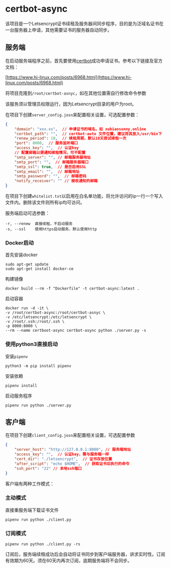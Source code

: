 # certbot-async

该项目是一个Letsencrypt证书续租及服务器间同步程序，目的是为泛域名证书在一台服务器上申请，其他需要证书的服务器自动同步。

## 服务端

在启动服务端程序之前，首先要使用[certbot](https://certbot.eff.org)成功申请证书。参考以下链接及官方文档：

[https://www.hi-linux.com/posts/6968.html](https://www.hi-linux.com/posts/6968.html)

将项目克隆到`/root/certbot-asnyc`，如在其他位置需自行修改命令参数

该服务须以管理员权限运行，因为Letsencrypt目录的用户为root。

在项目下创建`server_config.josn`来配置相关设置，可选配置参数：

```json
{
    "domain": "xxx.xx",  // 申请证书的域名，如 xubiaosunny.online
    "certbot_path": "",  // certbot-auto 文件位置，建议将其放入/usr/bin下
    "renew_period": 10,  // 续租周期，默认10天尝试续租一次
    "port": 8000,  // 服务监听端口
    "access_key": "",  // 认证key
    // 配置邮箱以便通知续租情况，可不配置
    "smtp_server": "", // 邮箱服务器地址
    "smtp_port": "",  // 邮箱服务器端口
    "smtp_ssl": true,  // 是否启用SSL
    "smtp_email": "",  // 邮箱地址
    "smtp_password": "",  // 邮箱密码
    "notify_receiver": "" // 接收通知的邮箱
}
```

在项目下创建`whitelist.txt`以启用在白名单功能，将允许访问的ip一行一个写入文件内。删除该文件则所有ip均可访问。

服务端启动可选参数：

```
-r, --renew  直接续租，不启动服务
-s, --ssl    使用https启动服务，默认使用http
```

### Docker启动

首先安装docker

```shell
sudo apt-get update
sudo apt-get install docker-ce
```

构建镜像

```shell
docker build --rm -f "Dockerfile" -t certbot-async:latest .
```

启动容器

```shell
docker run -d -it \
-v /root/certbot-async:/root/certbot-asnyc \
-v /etc/letsencrypt:/etc/letsencrypt \
-v /root/.ssh:/root/.ssh \
-p 8000:8000 \
--rm --name certboot-async certbot-async python ./server.py -s
```

### 使用python3直接启动

安装`pipenv`

```shell
python3 -m pip install pipenv
```

安装依赖

```shell
pipenv install
```

启动服务程序

```shell
pipenv run python ./server.py
```

## 客户端

在项目下创建`client_config.josn`来配置相关设置，可选配置参数

```json
{
    "server_host": "http://127.0.0.1:8000", // 服务端地址
    "access_key": "",  // 认证key，需与服务端一样
    "cert_dir": "./letsencrypt",  // 证书存放位置
    "after_script": "echo $HOME",  // 获取证书后执行的命令 
    "ssh_port": "22" // 本地ssh端口
}
```

客户端有两种工作模式：

### 主动模式

直接重服务端下载证书文件

```
pipenv run python ./client.py
```

### 订阅模式

```
pipenv run python ./client.py -rs
```
订阅后，服务端续租成功后会自动将证书同步到客户端服务器，讲求实时性。订阅有效期为60天。须在60天内再次订阅，逾期服务端将不会同步。

